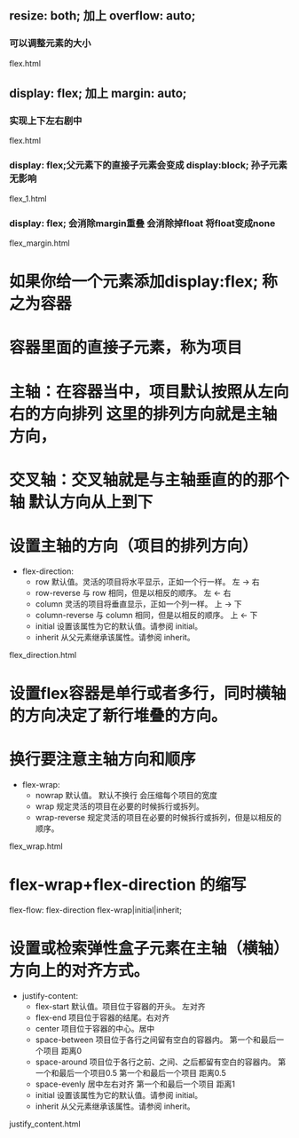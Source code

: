 
##   resize: both; 加上 overflow: auto; 
###  可以调整元素的大小 
flex.html

##   display: flex; 加上 margin: auto;  
###  实现上下左右剧中 
flex.html

###  display: flex;父元素下的直接子元素会变成 display:block; 孙子元素无影响 
flex_1.html

###  display: flex; 会消除margin重叠  会消除掉float 将float变成none 
flex_margin.html

#    如果你给一个元素添加display:flex; 称之为容器
#    容器里面的直接子元素，称为项目

#    主轴：在容器当中，项目默认按照从左向右的方向排列 这里的排列方向就是主轴方向，

#    交叉轴：交叉轴就是与主轴垂直的的那个轴  默认方向从上到下


# 设置主轴的方向（项目的排列方向）
+ flex-direction:  
    - row	           默认值。灵活的项目将水平显示，正如一个行一样。   左  ->  右
    - row-reverse	   与 row 相同，但是以相反的顺序。        左  <-  右
    - column	       灵活的项目将垂直显示，正如一个列一样。      上  ->  下
    - column-reverse   与 column 相同，但是以相反的顺序。 上  <-  下
    - initial	       设置该属性为它的默认值。请参阅 initial。
    - inherit	       从父元素继承该属性。请参阅 inherit。

flex_direction.html   
# 设置flex容器是单行或者多行，同时横轴的方向决定了新行堆叠的方向。
# 换行要注意主轴方向和顺序
+ flex-wrap:
    - nowrap	       默认值。 默认不换行 会压缩每个项目的宽度
    - wrap	           规定灵活的项目在必要的时候拆行或拆列。
    - wrap-reverse	   规定灵活的项目在必要的时候拆行或拆列，但是以相反的顺序。

flex_wrap.html 

# flex-wrap+flex-direction 的缩写
 flex-flow: flex-direction flex-wrap|initial|inherit;

# 设置或检索弹性盒子元素在主轴（横轴）方向上的对齐方式。
+ justify-content: 
    - flex-start      默认值。项目位于容器的开头。 左对齐
    - flex-end        项目位于容器的结尾。右对齐
    - center          项目位于容器的中心。居中
    - space-between   项目位于各行之间留有空白的容器内。 第一个和最后一个项目 距离0
    - space-around    项目位于各行之前、之间、之后都留有空白的容器内。 第一个和最后一个项目0.5 第一个和最后一个项目 距离0.5
    - space-evenly    居中左右对齐 第一个和最后一个项目 距离1
    - initial         设置该属性为它的默认值。请参阅 initial。
    - inherit         从父元素继承该属性。请参阅 inherit。

justify_content.html
